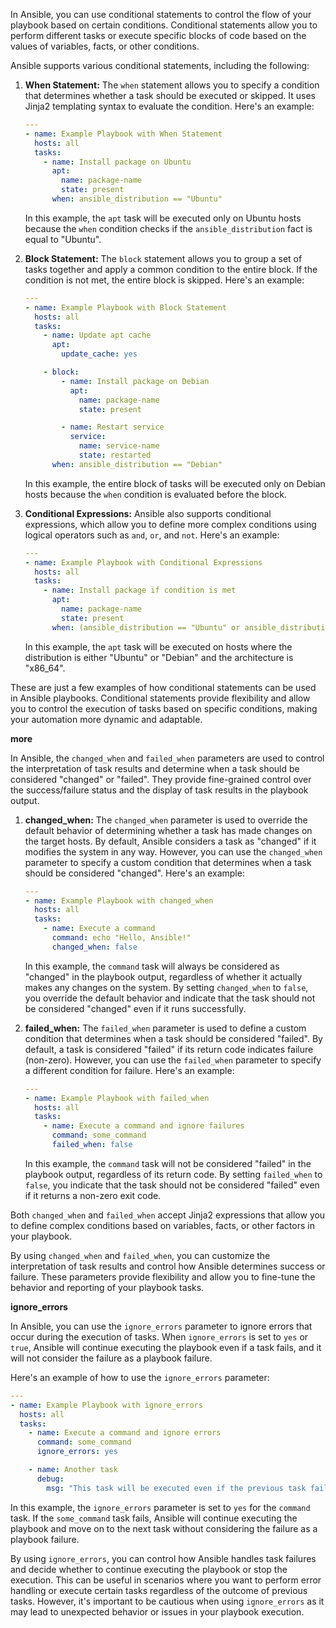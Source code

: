 In Ansible, you can use conditional statements to control the flow of your playbook based on certain conditions. Conditional statements allow you to perform different tasks or execute specific blocks of code based on the values of variables, facts, or other conditions.

Ansible supports various conditional statements, including the following:

1. **When Statement:** The `when` statement allows you to specify a condition that determines whether a task should be executed or skipped. It uses Jinja2 templating syntax to evaluate the condition. Here's an example:

   ```yaml
   ---
   - name: Example Playbook with When Statement
     hosts: all
     tasks:
       - name: Install package on Ubuntu
         apt:
           name: package-name
           state: present
         when: ansible_distribution == "Ubuntu"
   ```

   In this example, the `apt` task will be executed only on Ubuntu hosts because the `when` condition checks if the `ansible_distribution` fact is equal to "Ubuntu".

2. **Block Statement:** The `block` statement allows you to group a set of tasks together and apply a common condition to the entire block. If the condition is not met, the entire block is skipped. Here's an example:

   ```yaml
   ---
   - name: Example Playbook with Block Statement
     hosts: all
     tasks:
       - name: Update apt cache
         apt:
           update_cache: yes

       - block:
           - name: Install package on Debian
             apt:
               name: package-name
               state: present

           - name: Restart service
             service:
               name: service-name
               state: restarted
         when: ansible_distribution == "Debian"
   ```

   In this example, the entire block of tasks will be executed only on Debian hosts because the `when` condition is evaluated before the block.

3. **Conditional Expressions:** Ansible also supports conditional expressions, which allow you to define more complex conditions using logical operators such as `and`, `or`, and `not`. Here's an example:

   ```yaml
   ---
   - name: Example Playbook with Conditional Expressions
     hosts: all
     tasks:
       - name: Install package if condition is met
         apt:
           name: package-name
           state: present
         when: (ansible_distribution == "Ubuntu" or ansible_distribution == "Debian") and ansible_architecture == "x86_64"
   ```

   In this example, the `apt` task will be executed on hosts where the distribution is either "Ubuntu" or "Debian" and the architecture is "x86_64".

These are just a few examples of how conditional statements can be used in Ansible playbooks. Conditional statements provide flexibility and allow you to control the execution of tasks based on specific conditions, making your automation more dynamic and adaptable.


**more**

In Ansible, the `changed_when` and `failed_when` parameters are used to control the interpretation of task results and determine when a task should be considered "changed" or "failed". They provide fine-grained control over the success/failure status and the display of task results in the playbook output.

1. **changed_when:** The `changed_when` parameter is used to override the default behavior of determining whether a task has made changes on the target hosts. By default, Ansible considers a task as "changed" if it modifies the system in any way. However, you can use the `changed_when` parameter to specify a custom condition that determines when a task should be considered "changed". Here's an example:

   ```yaml
   ---
   - name: Example Playbook with changed_when
     hosts: all
     tasks:
       - name: Execute a command
         command: echo "Hello, Ansible!"
         changed_when: false
   ```

   In this example, the `command` task will always be considered as "changed" in the playbook output, regardless of whether it actually makes any changes on the system. By setting `changed_when` to `false`, you override the default behavior and indicate that the task should not be considered "changed" even if it runs successfully.

2. **failed_when:** The `failed_when` parameter is used to define a custom condition that determines when a task should be considered "failed". By default, a task is considered "failed" if its return code indicates failure (non-zero). However, you can use the `failed_when` parameter to specify a different condition for failure. Here's an example:

   ```yaml
   ---
   - name: Example Playbook with failed_when
     hosts: all
     tasks:
       - name: Execute a command and ignore failures
         command: some_command
         failed_when: false
   ```

   In this example, the `command` task will not be considered "failed" in the playbook output, regardless of its return code. By setting `failed_when` to `false`, you indicate that the task should not be considered "failed" even if it returns a non-zero exit code.

Both `changed_when` and `failed_when` accept Jinja2 expressions that allow you to define complex conditions based on variables, facts, or other factors in your playbook.

By using `changed_when` and `failed_when`, you can customize the interpretation of task results and control how Ansible determines success or failure. These parameters provide flexibility and allow you to fine-tune the behavior and reporting of your playbook tasks.

**ignore_errors**

In Ansible, you can use the `ignore_errors` parameter to ignore errors that occur during the execution of tasks. When `ignore_errors` is set to `yes` or `true`, Ansible will continue executing the playbook even if a task fails, and it will not consider the failure as a playbook failure.

Here's an example of how to use the `ignore_errors` parameter:

```yaml
---
- name: Example Playbook with ignore_errors
  hosts: all
  tasks:
    - name: Execute a command and ignore errors
      command: some_command
      ignore_errors: yes

    - name: Another task
      debug:
        msg: "This task will be executed even if the previous task fails"
```

In this example, the `ignore_errors` parameter is set to `yes` for the `command` task. If the `some_command` task fails, Ansible will continue executing the playbook and move on to the next task without considering the failure as a playbook failure.

By using `ignore_errors`, you can control how Ansible handles task failures and decide whether to continue executing the playbook or stop the execution. This can be useful in scenarios where you want to perform error handling or execute certain tasks regardless of the outcome of previous tasks. However, it's important to be cautious when using `ignore_errors` as it may lead to unexpected behavior or issues in your playbook execution.

